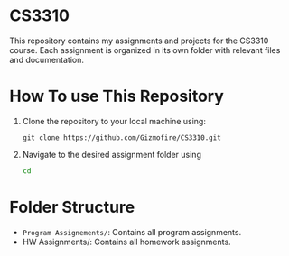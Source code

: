# CS3310
This repository contains my assignments and projects for the CS3310 course. Each assignment is organized in its own folder with relevant files and documentation.

# How To use This Repository 
1. Clone the repository to your local machine using:
   ```
   git clone https://github.com/Gizmofire/CS3310.git
    ```
2. Navigate to the desired assignment folder using 
    ```bash 
    cd
    ```
# Folder Structure
- `Program Assignements/`: Contains all program assignments.
- HW Assignments/: Contains all homework assignments.

